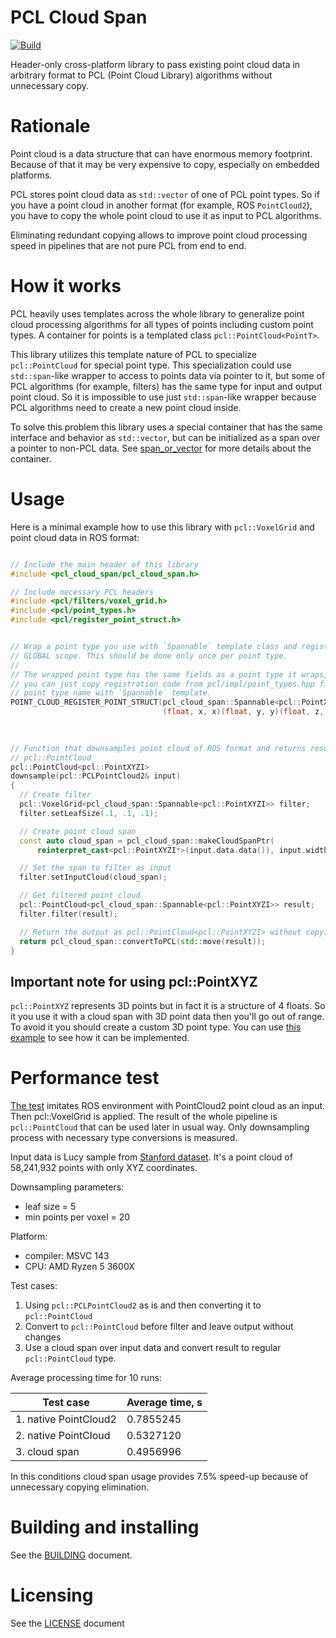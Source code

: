 # PCL Cloud Span
[![Build](https://github.com/Tristis116/pcl-cloud-span/actions/workflows/ci.yml/badge.svg)](https://github.com/Tristis116/pcl-cloud-span/actions/workflows/ci.yml) 

Header-only cross-platform library to pass existing point cloud data in arbitrary format to PCL (Point Cloud Library)
algorithms without unnecessary copy.


# Rationale

Point cloud is a data structure that can have enormous memory footprint. Because of that it may be very
expensive to copy, especially on embedded platforms.

PCL stores point cloud data as `std::vector` of one of PCL point types. So if you have a point cloud in
another format (for example, ROS `PointCloud2`), you have to copy the whole point cloud to use it as input
to PCL algorithms. 

Eliminating redundant copying allows to improve point cloud processing speed in pipelines that are not
pure PCL from end to end.

# How it works

PCL heavily uses templates across the whole library to generalize point cloud processing algorithms for
all types of points including custom point types. A container for points is a templated class
`pcl::PointCloud<PointT>`.

This library utilizes this template nature of PCL to specialize `pcl::PointCloud` for special point type.
This specialization could use `std::span`-like wrapper to access to points data via pointer to it, but some of
PCL algorithms (for example, filters) has the same type for input and output point cloud. So it
is impossible to use just `std::span`-like wrapper because PCL algorithms need to create a new point cloud
inside.

To solve this problem this library uses a special container that has the same interface and behavior as
`std::vector`, but can be initialized as a span over a pointer to non-PCL data. See
[span_or_vector](https://github.com/Tristis116/span-or-vector) for more details about the container.

# Usage

Here is a minimal example how to use this library with `pcl::VoxelGrid` and point cloud data in ROS format: 

```cpp

// Include the main header of this library
#include <pcl_cloud_span/pcl_cloud_span.h>

// Include necessary PCL headers
#include <pcl/filters/voxel_grid.h>
#include <pcl/point_types.h>
#include <pcl/register_point_struct.h>


// Wrap a point type you use with `Spannable` template class and register it in the
// GLOBAL scope. This should be done only once per point type.
//
// The wrapped point type has the same fields as a point type it wraps, so
// you can just copy registration code from pcl/impl/point_types.hpp file and wrap the
// point type name with `Spannable` template.
POINT_CLOUD_REGISTER_POINT_STRUCT(pcl_cloud_span::Spannable<pcl::PointXYZI>,
                                  (float, x, x)(float, y, y)(float, z, z)(float,
                                                                          intensity,
                                                                          intensity))

// Function that downsamples point cloud of ROS format and returns result as
// pcl::PointCloud
pcl::PointCloud<pcl::PointXYZI>
downsample(pcl::PCLPointCloud2& input)
{
  // Create filter
  pcl::VoxelGrid<pcl_cloud_span::Spannable<pcl::PointXYZI>> filter;
  filter.setLeafSize(.1, .1, .1);

  // Create point cloud span
  const auto cloud_span = pcl_cloud_span::makeCloudSpanPtr(
      reinterpret_cast<pcl::PointXYZI*>(input.data.data()), input.width, input.height);

  // Set the span to filter as input
  filter.setInputCloud(cloud_span);

  // Get filtered point cloud
  pcl::PointCloud<pcl_cloud_span::Spannable<pcl::PointXYZI>> result;
  filter.filter(result);

  // Return the output as pcl::PointCloud<pcl::PointXYZI> without copying point data
  return pcl_cloud_span::convertToPCL(std::move(result));
}

```

## Important note for using pcl::PointXYZ

`pcl::PointXYZ` represents 3D points but in fact it is a structure of 4 floats. So it you use
it with a cloud span with 3D point data then you'll go out of range. To avoid it you should create
a custom 3D point type. You can use [this example](example/voxel_grid_benchmark.cpp) to see how it
can be implemented.

# Performance test

[The test](example/voxel_grid_benchmark.cpp) imitates ROS environment with PointCloud2 point cloud as an input. Then pcl::VoxelGrid is applied.
The result of the whole pipeline is `pcl::PointCloud` that can be used later in usual way. Only downsampling
process with necessary type conversions is measured.

Input data is Lucy sample from [Stanford dataset](http://graphics.stanford.edu/data/3Dscanrep/).
It's a point cloud of 58,241,932 points with only XYZ coordinates.

Downsampling parameters:

- leaf size = 5
- min points per voxel = 20

Platform:

- compiler: MSVC 143
- CPU: AMD Ryzen 5 3600X

Test cases:

1) Using `pcl::PCLPointCloud2` as is and then converting it to `pcl::PointCloud`
2) Convert to `pcl::PointCloud` before filter and leave output without changes
3) Use a cloud span over input data and convert result to regular `pcl::PointCloud` type.

Average processing time for 10 runs:

| Test case | Average time, s |
| - | - |
| 1. native PointCloud2 | 0.7855245 |
| 2. native PointCloud | 0.5327120 |
| 3. cloud span | 0.4956996 |

In this conditions cloud span usage provides 7.5% speed-up because of unnecessary copying elimination.

# Building and installing

See the [BUILDING](BUILDING.md) document.

# Licensing

See the [LICENSE](LICENSE.txt) document
